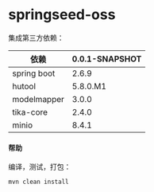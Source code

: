 # springseed-oss

集成第三方依赖：

| 依赖        | 0.0.1-SNAPSHOT |
| ----------- | -------------- |
| spring boot | 2.6.9          |
| hutool      | 5.8.0.M1       |
| modelmapper | 3.0.0          |
| tika-core  | 2.4.0          |
| minio       | 8.4.1          |

#### 帮助

编译，测试，打包：

```
mvn clean install
```




